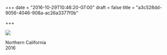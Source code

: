 +++
date = "2016-10-29T10:46:20-07:00"
draft = false
title = "a3c528dd-9056-4046-908a-ac26a3377f0b"

+++

![](https://d17enza3bfujl8.cloudfront.net/20161028_01_264.jpg)

Northern California<br>
2016

